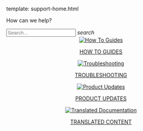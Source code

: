 template: support-home.html

<div class="main-page">
<p class="greeting">How can we help?</p>
  <div class="search-bar">
    <div class="search-input">
      <input type="text" id="algolia-doc-search" name="query" placeholder="Search..." autocapitalize="off" autocorrect="off" autocomplete="off" spellcheck="false" data-md-component="query" data-md-state="active">
      <i class="md-icon material-icons">search</i>
    </div>
  </div>
<center>
<a class="button2 button3"href="https://support.branch.io/support/solutions/folders/6000232535">
	<img src="/_assets/img/pages/main-page/how-to-dot.png" alt="How To Guides"/>
	<p>HOW TO GUIDES</p>
</a>
<a class="button2 button3"href=="https://support.branch.io/support/solutions/folders/6000232536">
	<img src="/_assets/img/pages/main-page/trouble-dot.png" alt="Troubleshooting"/>
	<p>TROUBLESHOOTING</p>
</a>
<a class="button2 button3"href="https://support.branch.io/support/solutions/folders/6000232748">
	<img src="/_assets/img/pages/main-page/updates-dot.png" alt="Product Updates"/>
	<p>PRODUCT UPDATES</p>
</a>
<a class="button2 button3"href="/translations/overview">
	<img src="/_assets/img/pages/main-page/supported-languages.png" alt="Translated Documentation"/>
	<p>TRANSLATED CONTENT</p>
</a>
</center>
